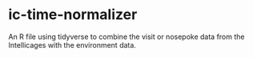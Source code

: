 # ic-time-normalizer
An R file using tidyverse to combine the visit or nosepoke data from the Intellicages with the environment data.
